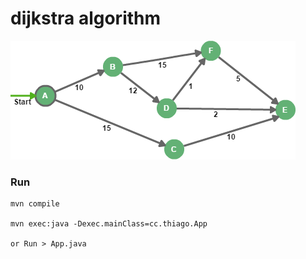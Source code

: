 # dijkstra algorithm

![Initial Graph](https://github.com/thiagotn/dijkstra/blob/master/src/main/resources/initial-graph.png)

### Run

    mvn compile

    mvn exec:java -Dexec.mainClass=cc.thiago.App

    or Run > App.java